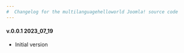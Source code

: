 ```yaml
--- 
#  Changelog for the multilanguagehelloworld Joomla! source code
---
```

<h4>v.0.0.1 2023_07_19</h4>
<ul>
<li>Initial version</li>
</ul>
